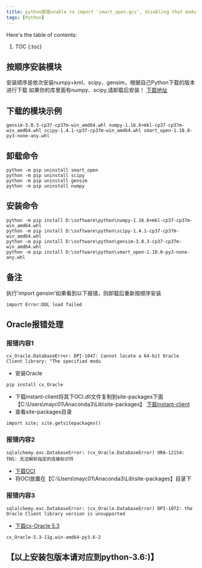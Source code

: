 ```yaml
---
title: python报错unable to import 'smart_open.gcs', disabling that module处理
tags: [Python]
---
```


Here's the table of contents:
1. TOC
{:toc}

## 按顺序安装模块
安装顺序是依次安装numpy+kml、scipy、gensim，根据自己Python下载的版本进行下载
如果你的库里面有numpy、scipy,请卸载后安装！
[下载地址](https://www.lfd.uci.edu/~gohlke/pythonlibs/)

## 下载的模块示例
``
gensim-3.8.3-cp37-cp37m-win_amd64.whl
numpy-1.16.6+mkl-cp37-cp37m-win_amd64.whl
scipy-1.4.1-cp37-cp37m-win_amd64.whl
smart_open-1.10.0-py3-none-any.whl
``
## 卸载命令
```
python -m pip uninstall smart_open
python -m pip uninstall scipy
python -m pip uninstall gensim
python -m pip uninstall numpy
```
## 安装命令
```
python -m pip install D:\software\python\numpy-1.16.6+mkl-cp37-cp37m-win_amd64.whl
python -m pip install D:\software\python\scipy-1.4.1-cp37-cp37m-win_amd64.whl
python -m pip install D:\software\python\gensim-3.8.3-cp37-cp37m-win_amd64.whl
python -m pip install D:\software\python\smart_open-1.10.0-py3-none-any.whl
```
## 备注
执行'import gensim'如果看到以下报错，则卸载后重新按顺序安装
```
import Error:DDL load failed
```
## Oracle报错处理
### 报错内容1
```
cx_Oracle.DatabaseError: DPI-1047: Cannot locate a 64-bit Oracle Client library: "The specified modu
```
- 安装Oracle
```
pip install cx_Oracle
```
- 下载instant-client将其下OCI.dll文件复制到site-packages下面【C:\Users\mayc01\Anaconda3\Lib\site-packages】
[下载instant-client](https://www.oracle.com/database/technologies/instant-client/winx64-64-downloads.html)
- 查看site-packages目录
```
import site; site.getsitepackages()
```

### 报错内容2
```
sqlalchemy.exc.DatabaseError: (cx_Oracle.DatabaseError) ORA-12154: TNS: 无法解析指定的连接标识符
```
- [下载OCI](https://www.oracle.com/database/technologies/instant-client/winx64-64-downloads.html)
- 将OCI放置在【C:\Users\mayc01\Anaconda3\Lib\site-packages】目录下

### 报错内容3
```
sqlalchemy.exc.DatabaseError: (cx_Oracle.DatabaseError) DPI-1072: the Oracle Client library version is unsupported
```
- [下载cx-Oracle 5.3](https://pypi.org/project/cx-Oracle/5.3/#files)
```
cx_Oracle-5.3-11g.win-amd64-py3.6-2
```

## 【以上安装包版本请对应到python-3.6:)】


